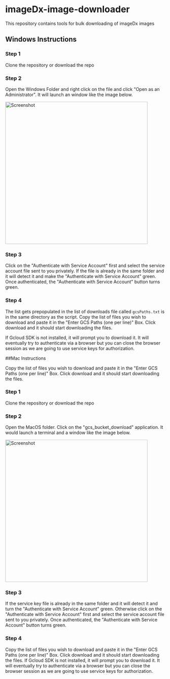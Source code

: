 # imageDx-image-downloader
This repository contains tools for bulk downloading of imageDx images

## Windows Instructions

### Step 1
Clone the repository or download the repo

### Step 2
Open the Windows Folder and right click on the file and click "Open as an Administrator". It will launch an window like the image below.

<img width="448" alt="Screenshot" src="https://github.com/RevealBio/imageDx-image-downloader/assets/95322264/7e926f0b-a45e-4c9a-8514-cfe814dd0867">

### Step 3
Click on the "Authenticate with Service Account" first and select the service account file sent to you privately. If the file is already in the same folder and it will detect it and make the "Authenticate with Service Account" green. Once authenticated, the "Authenticate with Service Account" button turns green.

### Step 4
The list gets prepopulated in the list of downloads file called `gcsPaths.txt` is in the same directory as the script. Copy the list of files you wish to download and paste it in the "Enter GCS Paths (one per line)" Box. Click download and it should start downloading the files.

If Gcloud SDK is not installed, it will prompt you to download it. It will eventually try to authenticate via a browser but you can close the browser session as we are going to use service keys for authorization.

##Mac Instructions

Copy the list of files you wish to download and paste it in the "Enter GCS Paths (one per line)" Box. Click download and it should start downloading the files.

### Step 1
Clone the repository or download the repo

### Step 2
Open the MacOS folder. Click on the "gcs_bucket_download" application. It would launch a terminal and a window like the image below.

<img width="448" alt="Screenshot" src="https://github.com/RevealBio/imageDx-image-downloader/assets/95322264/7e926f0b-a45e-4c9a-8514-cfe814dd0867">

### Step 3
If the service key file is already in the same folder and it will detect it and turn the "Authenticate with Service Account" green. Otherwise click on the "Authenticate with Service Account" first and select the service account file sent to you privately. Once authenticated, the "Authenticate with Service Account" button turns green.

### Step 4
Copy the list of files you wish to download and paste it in the "Enter GCS Paths (one per line)" Box. Click download and it should start downloading the files.
If Gcloud SDK is not installed, it will prompt you to download it. It will eventually try to authenticate via a browser but you can close the browser session as we are going to use service keys for authorization.













